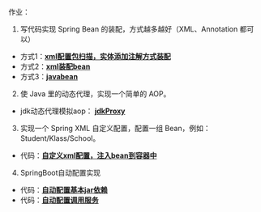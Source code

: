 作业：

1.  写代码实现 Spring Bean 的装配，方式越多越好（XML、Annotation 都可以） 

- 方式1：**[xml配置包扫描，实体添加注解方式装配](./homework01/src/main/java/code/component/annotation)**
- 方式2：**[xml装配bean](./homework01/src/main/java/code/component/xml)**
- 方式3：**[javabean](./homework01/src/main/java/code/component/javaBean)**

2.  使 Java 里的动态代理，实现一个简单的 AOP。 

- jdk动态代理模拟aop： **[jdkProxy](./homework2)**

3.  实现一个 Spring XML 自定义配置，配置一组 Bean，例如：Student/Klass/School。 

- 代码：**[自定义xml配置，注入bean到容器中](./homework03)**

4. SpringBoot自动配置实现

- 代码：**[自动配置基本jar依赖](./homework04)**
- 代码：**[自动配置调用服务](./homework04_test)**

